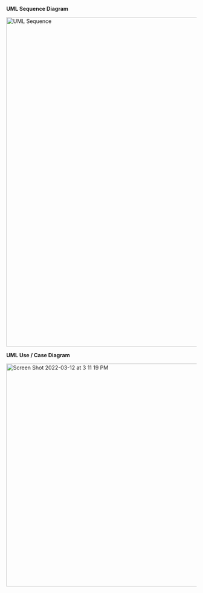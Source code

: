 **UML Sequence Diagram**

<img width="872" alt="UML Sequence" src="https://user-images.githubusercontent.com/99999681/157273394-c23c64f7-c09f-42b8-99fc-e6ab3a037437.png">

**UML Use / Case Diagram**

<img width="590" alt="Screen Shot 2022-03-12 at 3 11 19 PM" src="https://user-images.githubusercontent.com/99999681/158036849-af131188-ab15-4623-83c1-900eca74500a.png">
